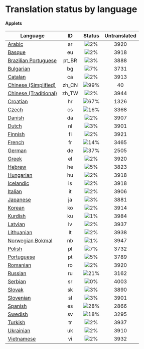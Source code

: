 # Translation status by language
**Applets**

Language | ID | Status | Untranslated
---------|:--:|:------:|:-----------:
[Arabic](language-status/ar.md) | ar |  ![2%](http://progressed.io/bar/2) | 3920
[Basque](language-status/eu.md) | eu |  ![2%](http://progressed.io/bar/2) | 3918
[Brazilian Portuguese](language-status/pt_BR.md) | pt_BR |  ![3%](http://progressed.io/bar/3) | 3888
[Bulgarian](language-status/bg.md) | bg |  ![7%](http://progressed.io/bar/7) | 3731
[Catalan](language-status/ca.md) | ca |  ![2%](http://progressed.io/bar/2) | 3913
[Chinese (Simplified)](language-status/zh_CN.md) | zh_CN |  ![99%](http://progressed.io/bar/99) | 40
[Chinese (Traditional)](language-status/zh_TW.md) | zh_TW |  ![2%](http://progressed.io/bar/2) | 3944
[Croatian](language-status/hr.md) | hr |  ![67%](http://progressed.io/bar/67) | 1326
[Czech](language-status/cs.md) | cs |  ![16%](http://progressed.io/bar/16) | 3368
[Danish](language-status/da.md) | da |  ![2%](http://progressed.io/bar/2) | 3907
[Dutch](language-status/nl.md) | nl |  ![3%](http://progressed.io/bar/3) | 3901
[Finnish](language-status/fi.md) | fi |  ![2%](http://progressed.io/bar/2) | 3921
[French](language-status/fr.md) | fr |  ![14%](http://progressed.io/bar/14) | 3465
[German](language-status/de.md) | de |  ![37%](http://progressed.io/bar/37) | 2505
[Greek](language-status/el.md) | el |  ![2%](http://progressed.io/bar/2) | 3920
[Hebrew](language-status/he.md) | he |  ![5%](http://progressed.io/bar/5) | 3823
[Hungarian](language-status/hu.md) | hu |  ![2%](http://progressed.io/bar/2) | 3918
[Icelandic](language-status/is.md) | is |  ![2%](http://progressed.io/bar/2) | 3918
[Italian](language-status/it.md) | it |  ![2%](http://progressed.io/bar/2) | 3906
[Japanese](language-status/ja.md) | ja |  ![3%](http://progressed.io/bar/3) | 3881
[Korean](language-status/ko.md) | ko |  ![2%](http://progressed.io/bar/2) | 3914
[Kurdish](language-status/ku.md) | ku |  ![1%](http://progressed.io/bar/1) | 3984
[Latvian](language-status/lv.md) | lv |  ![2%](http://progressed.io/bar/2) | 3937
[Lithuanian](language-status/lt.md) | lt |  ![2%](http://progressed.io/bar/2) | 3938
[Norwegian Bokmal](language-status/nb.md) | nb |  ![1%](http://progressed.io/bar/1) | 3947
[Polish](language-status/pl.md) | pl |  ![7%](http://progressed.io/bar/7) | 3732
[Portuguese](language-status/pt.md) | pt |  ![5%](http://progressed.io/bar/5) | 3789
[Romanian](language-status/ro.md) | ro |  ![2%](http://progressed.io/bar/2) | 3920
[Russian](language-status/ru.md) | ru |  ![21%](http://progressed.io/bar/21) | 3162
[Serbian](language-status/sr.md) | sr |  ![0%](http://progressed.io/bar/0) | 4003
[Slovak](language-status/sk.md) | sk |  ![3%](http://progressed.io/bar/3) | 3890
[Slovenian](language-status/sl.md) | sl |  ![3%](http://progressed.io/bar/3) | 3901
[Spanish](language-status/es.md) | es |  ![28%](http://progressed.io/bar/28) | 2866
[Swedish](language-status/sv.md) | sv |  ![18%](http://progressed.io/bar/18) | 3295
[Turkish](language-status/tr.md) | tr |  ![2%](http://progressed.io/bar/2) | 3937
[Ukrainian](language-status/uk.md) | uk |  ![2%](http://progressed.io/bar/2) | 3910
[Vietnamese](language-status/vi.md) | vi |  ![2%](http://progressed.io/bar/2) | 3932
